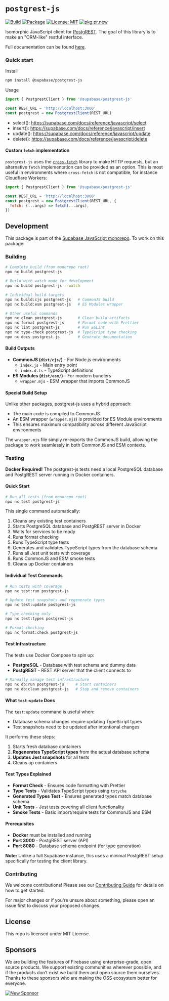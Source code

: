 # `postgrest-js`

[![Build](https://github.com/supabase/postgrest-js/workflows/CI/badge.svg)](https://github.com/supabase/postgrest-js/actions?query=branch%3Amaster)
[![Package](https://img.shields.io/npm/v/@supabase/postgrest-js)](https://www.npmjs.com/package/@supabase/postgrest-js)
[![License: MIT](https://img.shields.io/npm/l/@supabase/postgrest-js)](#license)
[![pkg.pr.new](https://pkg.pr.new/badge/supabase/postgrest-js)](https://pkg.pr.new/~/supabase/postgrest-js)

Isomorphic JavaScript client for [PostgREST](https://postgrest.org). The goal of this library is to make an "ORM-like" restful interface.

Full documentation can be found [here](https://supabase.github.io/postgrest-js/v2).

### Quick start

Install

```bash
npm install @supabase/postgrest-js
```

Usage

```js
import { PostgrestClient } from '@supabase/postgrest-js'

const REST_URL = 'http://localhost:3000'
const postgrest = new PostgrestClient(REST_URL)
```

- select(): https://supabase.com/docs/reference/javascript/select
- insert(): https://supabase.com/docs/reference/javascript/insert
- update(): https://supabase.com/docs/reference/javascript/update
- delete(): https://supabase.com/docs/reference/javascript/delete

#### Custom `fetch` implementation

`postgrest-js` uses the [`cross-fetch`](https://www.npmjs.com/package/cross-fetch) library to make HTTP requests, but an alternative `fetch` implementation can be provided as an option. This is most useful in environments where `cross-fetch` is not compatible, for instance Cloudflare Workers:

```js
import { PostgrestClient } from '@supabase/postgrest-js'

const REST_URL = 'http://localhost:3000'
const postgrest = new PostgrestClient(REST_URL, {
  fetch: (...args) => fetch(...args),
})
```

## Development

This package is part of the [Supabase JavaScript monorepo](https://github.com/supabase/js-client-libs). To work on this package:

### Building

```bash
# Complete build (from monorepo root)
npx nx build postgrest-js

# Build with watch mode for development
npx nx build postgrest-js --watch

# Individual build targets
npx nx build:cjs postgrest-js   # CommonJS build
npx nx build:esm postgrest-js   # ES Modules wrapper

# Other useful commands
npx nx clean postgrest-js       # Clean build artifacts
npx nx format postgrest-js      # Format code with Prettier
npx nx lint postgrest-js        # Run ESLint
npx nx type-check postgrest-js  # TypeScript type checking
npx nx docs postgrest-js        # Generate documentation
```

#### Build Outputs

- **CommonJS (`dist/cjs/`)** - For Node.js environments
  - `index.js` - Main entry point
  - `index.d.ts` - TypeScript definitions
- **ES Modules (`dist/esm/`)** - For modern bundlers
  - `wrapper.mjs` - ESM wrapper that imports CommonJS

#### Special Build Setup

Unlike other packages, postgrest-js uses a hybrid approach:

- The main code is compiled to CommonJS
- An ESM wrapper (`wrapper.mjs`) is provided for ES Module environments
- This ensures maximum compatibility across different JavaScript environments

The `wrapper.mjs` file simply re-exports the CommonJS build, allowing the package to work seamlessly in both CommonJS and ESM contexts.

### Testing

**Docker Required!** The postgrest-js tests need a local PostgreSQL database and PostgREST server running in Docker containers.

#### Quick Start

```bash
# Run all tests (from monorepo root)
npx nx test postgrest-js
```

This single command automatically:

1. Cleans any existing test containers
2. Starts PostgreSQL database and PostgREST server in Docker
3. Waits for services to be ready
4. Runs format checking
5. Runs TypeScript type tests
6. Generates and validates TypeScript types from the database schema
7. Runs all Jest unit tests with coverage
8. Runs CommonJS and ESM smoke tests
9. Cleans up Docker containers

#### Individual Test Commands

```bash
# Run tests with coverage
npx nx test:run postgrest-js

# Update test snapshots and regenerate types
npx nx test:update postgrest-js

# Type checking only
npx nx test:types postgrest-js

# Format checking
npx nx format:check postgrest-js
```

#### Test Infrastructure

The tests use Docker Compose to spin up:

- **PostgreSQL** - Database with test schema and dummy data
- **PostgREST** - REST API server that the client connects to

```bash
# Manually manage test infrastructure
npx nx db:run postgrest-js     # Start containers
npx nx db:clean postgrest-js   # Stop and remove containers
```

#### What `test:update` Does

The `test:update` command is useful when:

- Database schema changes require updating TypeScript types
- Test snapshots need to be updated after intentional changes

It performs these steps:

1. Starts fresh database containers
2. **Regenerates TypeScript types** from the actual database schema
3. **Updates Jest snapshots** for all tests
4. Cleans up containers

#### Test Types Explained

- **Format Check** - Ensures code formatting with Prettier
- **Type Tests** - Validates TypeScript types using `tstyche`
- **Generated Types Test** - Ensures generated types match database schema
- **Unit Tests** - Jest tests covering all client functionality
- **Smoke Tests** - Basic import/require tests for CommonJS and ESM

#### Prerequisites

- **Docker** must be installed and running
- **Port 3000** - PostgREST server (API)
- **Port 8080** - Database schema endpoint (for type generation)

**Note:** Unlike a full Supabase instance, this uses a minimal PostgREST setup specifically for testing the client library.

### Contributing

We welcome contributions! Please see our [Contributing Guide](../../../docs/CONTRIBUTING.md) for details on how to get started.

For major changes or if you're unsure about something, please open an issue first to discuss your proposed changes.

## License

This repo is licensed under MIT License.

## Sponsors

We are building the features of Firebase using enterprise-grade, open source products. We support existing communities wherever possible, and if the products don’t exist we build them and open source them ourselves. Thanks to these sponsors who are making the OSS ecosystem better for everyone.

[![New Sponsor](https://user-images.githubusercontent.com/10214025/90518111-e74bbb00-e198-11ea-8f88-c9e3c1aa4b5b.png)](https://github.com/sponsors/supabase)
